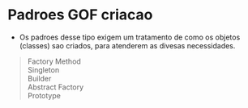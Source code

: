 # Padroes GOF criacao
- Os padroes desse tipo exigem um tratamento de como os objetos (classes) sao criados, para atenderem as divesas necessidades.
> Factory Method <br>
> Singleton <br>
> Builder <br>
> Abstract Factory <br>
> Prototype <br>
